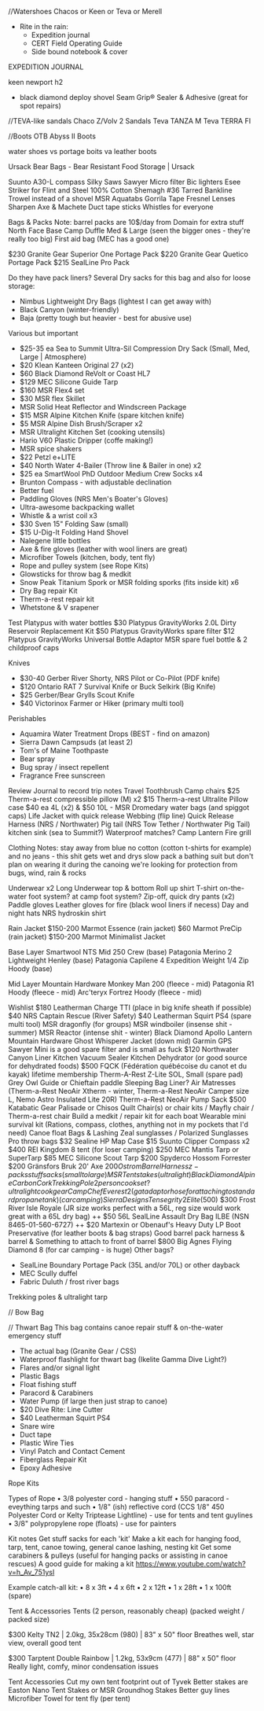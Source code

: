 //Watershoes
Chacos or Keen or Teva or Merell


- Rite in the rain:
  - Expedition journal
  - CERT Field Operating Guide
  - Side bound notebook & cover



EXPEDITION JOURNAL



keen newport h2

- black diamond deploy shovel
Seam Grip® Sealer & Adhesive (great for spot repairs)

//TEVA-like sandals
Chaco Z/Volv 2 Sandals
Teva TANZA M
Teva TERRA FI


//Boots
OTB Abyss II Boots



 water shoes vs portage boits va leather boots



Ursack Bear Bags - Bear Resistant Food Storage | Ursack



Suunto A30-L compass
Silky Saws
Sawyer Micro filter
Bic lighters
Esee Striker for Flint and Steel
100% Cotton Shemagh
#36 Tarred Bankline
Trowel instead of a shovel
MSR Aquatabs
Gorrila Tape
Fresnel Lenses
Sharpen Axe & Machete
Duct tape sticks
Whistles for everyone


Bags & Packs
Note: barrel packs are 10$/day from Domain for extra stuff
North Face Base Camp Duffle Med & Large (seen the bigger ones - they're really too big)
First aid bag (MEC has a good one)

$230 Granite Gear Superior One Portage Pack
$220 Granite Gear Quetico Portage Pack
$215 SealLine Pro Pack

Do they have pack liners?
Several Dry sacks for this bag and also for loose storage:

  * Nimbus Lightweight Dry Bags (lightest I can get away with)
  * Black Canyon (winter-friendly)
  * Baja (pretty tough but heavier - best for abusive use)




Various but important

  * $25-35 ea Sea to Summit Ultra-Sil Compression Dry Sack (Small, Med, Large | Atmosphere)
  * $20 Klean Kanteen Original 27 (x2)
  * $60 Black Diamond ReVolt or Coast HL7
  * $129 MEC Silicone Guide Tarp
  * $160 MSR Flex4 set
  * $30 MSR flex Skillet
  * MSR Solid Heat Reflector and Windscreen Package
  * $15 MSR Alpine Kitchen Knife (spare kitchen knife)
  * $5 MSR Alpine Dish Brush/Scraper x2
  * MSR Ultralight Kitchen Set (cooking utensils)
  * Hario V60 Plastic Dripper (coffe making!)
  * MSR spice shakers
  * $22 Petzl e+LITE
  * $40 North Water 4-Bailer (Throw line & Bailer in one) x2
  * $25 ea SmartWool PhD Outdoor Medium Crew Socks x4
  * Brunton Compass - with adjustable declination
  * Better fuel
  * Paddling Gloves (NRS Men's Boater's Gloves)
  * Ultra-awesome backpacking wallet
  * Whistle & a wrist coil x3
  * $30 Sven 15" Folding Saw (small)
  * $15 U-Dig-It Folding Hand Shovel
  * Nalegene little bottles
  * Axe & fire gloves (leather with wool liners are great)
  * Microfiber Towels (kitchen, body, tent fly)
  * Rope and pulley system (see Rope Kits)
  * Glowsticks for throw bag & medkit
  * Snow Peak Titanium Spork or MSR folding sporks (fits inside kit) x6
  * Dry Bag repair Kit
  * Therm-a-rest repair kit
  * Whetstone & V srapener


Test Platypus with water bottles
$30 Platypus GravityWorks 2.0L Dirty Reservoir Replacement Kit
$50 Platypus GravityWorks spare filter
$12 Platypus GravityWorks Universal Bottle Adaptor
MSR spare fuel bottle & 2 childproof caps



Knives

  * $30-40 Gerber River Shorty, NRS Pilot or Co-Pilot (PDF knife)
  * $120 Ontario RAT 7 Survival Knife or Buck Selkirk (Big Knife)
  * $25 Gerber/Bear Grylls Scout Knife
  * $40 Victorinox Farmer or Hiker (primary multi tool)


Perishables

  * Aquamira Water Treatment Drops (BEST - find on amazon)
  * Sierra Dawn Campsuds (at least 2)
  * Tom's of Maine Toothpaste
  * Bear spray
  * Bug spray / insect repellent
  * Fragrance Free sunscreen



Review
Journal to record trip notes
Travel Toothbrush
Camp chairs
$25 Therm-a-rest compressible pillow (M) x2
$15 Therm-a-rest Ultralite Pillow case
$40 ea 4L (x2) & $50 10L - MSR Dromedary water bags (and spiggot caps)
Life Jacket with quick release
Webbing (flip line)
Quick Release Harness (NRS / Northwater)
Pig tail (NRS Tow Tether / Northwater Pig Tail)
kitchen sink (sea to Summit?)
Waterproof matches?
Camp Lantern
Fire grill


Clothing
Notes: stay away from blue
no cotton (cotton t-shirts for example) and no jeans - this shit gets wet and drys slow
pack a bathing suit but don't plan on wearing it during the canoing
we're looking for protection from bugs, wind, rain & rocks

Underwear x2
Long Underwear top & bottom
Roll up shirt
T-shirt
on-the-water foot system?
at camp foot system?
Zip-off, quick dry pants (x2)
Paddle gloves
Leather gloves for fire (black wool liners if necess)
Day and night hats
NRS hydroskin shirt

Rain Jacket
$150-200 Marmot Essence (rain jacket)
$60 Marmot PreCip (rain jacket)
$150-200 Marmot Minimalist Jacket

Base Layer
Smartwool NTS Mid 250 Crew (base)
Patagonia Merino 2 Lightweight Henley (base)
Patagonia Capilene 4 Expedition Weight 1/4 Zip Hoody (base)

Mid Layer
Mountain Hardware Monkey Man 200 (fleece - mid)
Patagonia R1 Hoody (fleece - mid)
Arc'teryx Fortrez Hoody (fleece - mid)


Wishlist
$180 Leatherman Charge TTI (place in big knife sheath if possible)
$40 NRS Captain Rescue (River Safety)
$40 Leatherman Squirt PS4 (spare multi tool)
MSR dragonfly (for groups)
MSR windboiler (insense shit - summer)
MSR Reactor (intense shit - winter)
Black Diamond Apollo Lantern
Mountain Hardware Ghost Whisperer Jacket (down mid)
Garmin GPS
Sawyer Mini is a good spare filter and is small as fuck
$120 Northwater Canyon Liner
Kitchen Vacuum Sealer
Kitchen Dehydrator (or good source for dehydrated foods)
$500 FQCK (Fédération québécoise du canot et du kayak) lifetime membership
Therm-A-Rest Z-Lite SOL, Small (spare pad)
Grey Owl Guide or Chieftain paddle
Sleeping Bag Liner?
Air Matresses (Therm-a-Rest NeoAir Xtherm - winter, Therm-a-Rest NeoAir Camper size L, Nemo Astro Insulated Lite 20R)
Therm-a-Rest NeoAir Pump Sack
$500 Katabatic Gear Palisade or Chisos Quilt
Chair(s) or chair kits / Mayfly chair / Therm-a-rest chair
Build a medkit / repair kit for each boat
Wearable mini survival kit (Rations, compass, clothes, anything not in my pockets that I'd need)
Canoe float Bags & Lashing
Zeal sunglasses / Polarized Sunglasses
Pro throw bags
$32 Sealine HP Map Case
$15 Suunto Clipper Compass x2
$400 REI Kingdom 8 tent (for loser camping)
$250 MEC Mantis Tarp or SuperTarp
$85 MEC Silicone Scout Tarp
$200 Spyderco Hossom Forrester
$200 Gränsfors Bruk 20' Axe
$200 Ostrom Barrel Harness
z-packs stuff sacks (small to large)
MSR Tent stakes (ultralight)
Black Diamond Alpine Carbon Cork Trekking Pole
2 person cook set?
ultralight cook gear
Camp Chef Everest 2 (gat adaptor hose for attaching to standard propane tank) (car camping)
Sierra Designs Tensegrity 2 Elite ($500)
$300 Frost River Isle Royale (JR size works perfect with a 56L, reg size would work great with a 65L dry bag)
++ $50 56L SealLine Assault Dry Bag ILBE (NSN 8465-01-560-6727)
++ $20 Martexin or Obenauf's Heavy Duty LP Boot Preservative (for leather boots & bag straps)
Good barrel pack harness & barrel & Something to attach to front of barrel
$800 Big Agnes Flying Diamond 8 (for car camping - is huge)
Other bags?

  * SealLine Boundary Portage Pack (35L and/or 70L) or other dayback
  * MEC Scully duffel
  * Fabric Duluth / frost river bags


Trekking poles & ultralight tarp

// Bow Bag

// Thwart Bag
This bag contains canoe repair stuff & on-the-water emergency stuff

  * The actual bag (Granite Gear / CSS)
  * Waterproof flashlight for thwart bag (Ikelite Gamma Dive Light?)
  * Flares and/or signal light
  * Plastic Bags
  * Float fishing stuff
  * Paracord & Carabiners
  * Water Pump (if large then just strap to canoe)
  * $20 Dive Rite: Line Cutter
  * $40 Leatherman Squirt PS4
  * Snare wire
  * Duct tape
  * Plastic Wire Ties
  * Vinyl Patch and Contact Cement
  * Fiberglass Repair Kit
  * Epoxy Adhesive



Rope Kits

Types of Rope
	• 3/8 polyester cord - hanging stuff
	• 550 paracord - eveything tarps and such
	• 1/8" (ish) reflective cord (CCS 1/8" 450 Polyester Cord or Kelty Triptease Lightline) - use for tents and tent guylines
	• 3/8" polypropylene rope (floats) - use for painters


Kit notes
Get stuff sacks for each 'kit'
Make a kit each for hanging food, tarp, tent, canoe towing, general canoe lashing, nesting kit
Get some carabiners & pulleys (useful for hanging packs or assisting in canoe rescues)
A good guide for making a kit https://www.youtube.com/watch?v=h_Av_751ysI


Example catch-all kit:
	• 8 x 3ft
	• 4 x 6ft
	• 2 x 12ft
	• 1 x 28ft
	• 1 x 100ft (spare)


Tent & Accessories
Tents (2 person, reasonably cheap) (packed weight / packed size)

$300 Kelty TN2 | 2.0kg, 35x28cm (980) | 83" x 50" floor
Breathes well, star view, overall good tent

$300 Tarptent Double Rainbow | 1.2kg, 53x9cm (477) | 88" x 50" floor
Really light, comfy, minor condensation issues

Tent Accessories
Cut my own tent footprint out of Tyvek
Better stakes are Easton Nano Tent Stakes or MSR Groundhog Stakes
Better guy lines
Microfiber Towel for tent fly (per tent)
